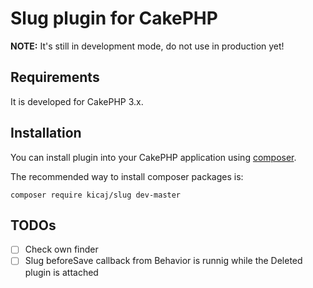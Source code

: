 # Slug plugin for CakePHP

**NOTE:** It's still in development mode, do not use in production yet!

## Requirements

It is developed for CakePHP 3.x.

## Installation

You can install plugin into your CakePHP application using [composer](http://getcomposer.org).

The recommended way to install composer packages is:

```
composer require kicaj/slug dev-master
```

## TODOs

- [ ] Check own finder
- [ ] Slug beforeSave callback from Behavior is runnig while the Deleted plugin is attached
